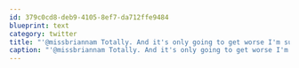 ```yaml
---
id: 379c0cd8-deb9-4105-8ef7-da712ffe9484
blueprint: text
category: twitter
title: "'@missbriannam Totally. And it's only going to get worse I'm sure.."
caption: "'@missbriannam Totally. And it's only going to get worse I'm sure.."
---
```

